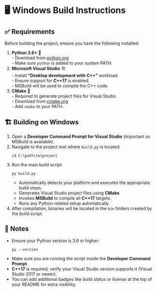 <!DOCTYPE html>
<html lang="en">
<head>
<meta charset="UTF-8">
</head>
<body>
<h1>🖥️ Windows Build Instructions</h1>

<h2>✅ Requirements</h2>
<p>Before building the project, ensure you have the following installed:</p>

<ol>
<li><strong>Python 3.6+</strong> 🐍<br>
   - Download from <a href="https://www.python.org/downloads/">python.org</a><br>
   - Make sure <code>python</code> is added to your system PATH.
</li>

<li><strong>Microsoft Visual Studio</strong> 🏗️<br>
   - Install <strong>"Desktop development with C++"</strong> workload.<br>
   - Ensure support for <strong>C++17</strong> is enabled.<br>
   - MSBuild will be used to compile the C++ code.
</li>

<li><strong>CMake</strong> 🔧<br>
   - Required to generate project files for Visual Studio.<br>
   - Download from <a href="https://cmake.org/download/">cmake.org</a><br>
   - Add <code>cmake</code> to your PATH.
</li>
</ol>

<h2>🏗️ Building on Windows</h2>
<ol>
<li>Open a <strong>Developer Command Prompt for Visual Studio</strong> (important so MSBuild is available).</li>
<li>Navigate to the project root where <code>build.py</code> is located:<br>
<pre><code>cd C:\path\to\project</code></pre>
</li>
<li>Run the main build script:<br>
<pre><code>py build.py</code></pre>
<ul>
<li>Automatically detects your platform and executes the appropriate build steps.</li>
<li>Generates Visual Studio project files using <strong>CMake</strong>.</li>
<li>Invokes <strong>MSBuild</strong> to compile all <strong>C++17</strong> targets.</li>
<li>Runs any Python-related setup automatically.</li>
</ul>
</li>
<li>After compilation, binaries will be located in the <code>bin</code> folders created by the build script.</li>
</ol>

<h2>📌 Notes</h2>
<ul>
<li>Ensure your Python version is 3.6 or higher:<br>
<pre><code>py --version</code></pre>
</li>
<li>Make sure you are running the script inside the <strong>Developer Command Prompt</strong>.</li>
<li><strong>C++17</strong> is required; verify your Visual Studio version supports it (Visual Studio 2017 or newer).</li>
<li>You can add additional badges like build status or license at the top of your README for extra visibility.</li>
</ul>

</body>
</html>
